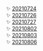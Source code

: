 :sparkles: [20210724](./20210724.md)  
:sparkles: [20210726](./20210726.md)  
:sparkles: [20210727](./20210727.md)  
:sparkles: [20210802](./20210802.md)  
:sparkles: [20210803](./20210803.md)  
:sparkles: [20210806](./20210806.md)  

